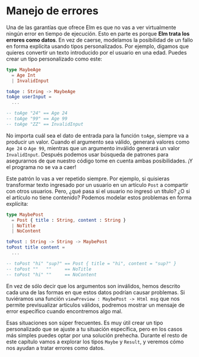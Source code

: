 # Manejo de errores

Una de las garantías que ofrece Elm es que no vas a ver virtualmente ningún error en tiempo de ejecución. Esto en parte es porque **Elm trata los errores como datos**. En vez de caerse, modelamos la posibilidad de un fallo en forma explícita usando tipos personalizados. Por ejemplo, digamos que quieres convertir un texto introducido por el usuario en una edad. Puedes crear un tipo personalizado como este:

```elm
type MaybeAge
  = Age Int
  | InvalidInput

toAge : String -> MaybeAge
toAge userInput =
  ...

-- toAge "24" == Age 24
-- toAge "99" == Age 99
-- toAge "ZZ" == InvalidInput
```

No importa cuál sea el dato de entrada para la función `toAge`, siempre va a producir un valor. Cuando el argumento sea válido, generará valores como `Age 24` o `Age 99`, mientras que un argumento inválido generará un valor `InvalidInput`. Después podemos usar búsqueda de patrones para asegurarnos de que nuestro código tome en cuenta ambas posibilidades. ¡Y el programa no se va a caer!

Este patrón lo vas a ver repetido siempre. Por ejemplo, si quisieras transformar texto ingresado por un usuario en un artículo `Post` a compartir con otros usuarios. Pero, ¿qué pasa si el usuario no ingresó un título? ¿O si el artículo no tiene contenido? Podemos modelar estos problemas en forma explícita:

```elm
type MaybePost
  = Post { title : String, content : String }
  | NoTitle
  | NoContent

toPost : String -> String -> MaybePost
toPost title content =
  ...

-- toPost "hi" "sup?" == Post { title = "hi", content = "sup?" }
-- toPost ""   ""     == NoTitle
-- toPost "hi" ""     == NoContent
```

En vez de sólo decir que los argumentos son inválidos, hemos descrito cada una de las formas en que estos datos podrían causar problemas. Si tuviéramos una función `viewPreview : MaybePost -> Html msg` que nos permite previsualizar articulos válidos, podremos mostrar un mensaje de error específico cuando encontremos algo mal.

Esas situaciones son súper frecuentes. Es muy útil crear un tipo personalizado que se ajuste a tu situación específica, pero en los casos más simples puedes optar por una solución prehecha. Durante el resto de este capítulo vamos a explorar los tipos `Maybe` y `Result`, y veremos cómo nos ayudan a tratar errores como datos.
